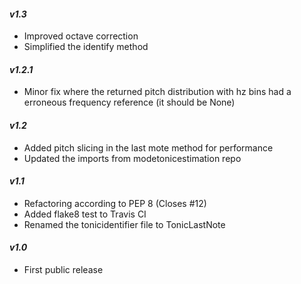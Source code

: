 #### *v1.3*
 - Improved octave correction
 - Simplified the identify method

#### *v1.2.1*
 - Minor fix where the returned pitch distribution with hz bins had a erroneous frequency reference (it should be None)

#### *v1.2*
 - Added pitch slicing in the last mote method for performance 
 - Updated the imports from modetonicestimation repo

#### *v1.1*
- Refactoring according to PEP 8 (Closes #12)
- Added flake8 test to Travis CI
- Renamed the tonicidentifier file to TonicLastNote

#### *v1.0*
- First public release
